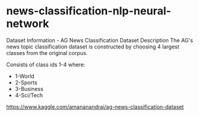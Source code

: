 # news-classification-nlp-neural-network

Dataset Information - AG News Classification Dataset
Description
The AG's news topic classification dataset is constructed by choosing 4 largest classes from the original corpus.

Consists of class ids 1-4 where:

- 1-World
- 2-Sports
- 3-Business
- 4-Sci/Tech

https://www.kaggle.com/amananandrai/ag-news-classification-dataset
